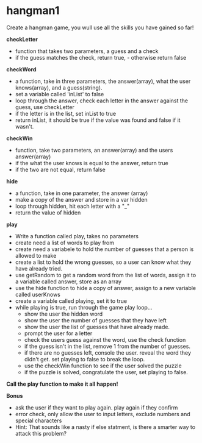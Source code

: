 # hangman1
Create a hangman game, you wull use all the skills you have gained so far!



**checkLetter** 
- function that takes two parameters, a guess and a check 
- if the guess matches the check, return true, - otherwise return false


**checkWord**
- a function, take in three parameters, the answer(array), what the user knows(array), and a guess(string).
- set a variable called 'inList' to false
- loop through the answer, check each letter in the answer against the guess, use checkLetter
- if the letter is in the list, set inList to true
- return inList, it should be true if the value was found and false if it wasn't.


**checkWin** 
- function, take two parameters, an answer(array) and the users answer(array)
- if the what the user knows is equal to the answer, return true
- if the two are not equal, return false


**hide**
- a function, take in one parameter, the answer (array)
- make a copy of the answer and store in a var hidden
- loop through hidden, hit each letter with a "_"
- return the value of hidden


**play**
- Write a function called play, takes no parameters
- create need a list of words to play from
- create need a variabele to hold the number of guesses that a person is allowed to make
- create a list to hold the wrong guesses, so a user can know what they have already tried.
- use getRandom to get a random word from the list of words, assign it to a variable called answer, store as an array
- use the hide function to hide a copy of answer, assign to a new variable called userKnows
- create a variable called playing, set it to true
- while playing is true, run through the game play loop...
	+ show the user the hidden word
	+ show the user the number of guesses that they have left
	+ show the user the list of guesses that have already made.
	+ prompt the user for a letter
	+ check the users guess against the word, use the check function
	+ if the guess isn't in the list, remove 1 from the number of guesses.
	+ if there are no guesses left, console the user. reveal the word they didn't get. set playing to false to break the loop.
	+ use the checkWin function to see if the user solved the puzzle
	+ if the puzzle is solved, congratulate the user, set playing to false. 

**Call the play function to make it all happen!**

**Bonus**
- ask the user if they want to play again. play again if they confirm
- error check, only allow the user to input letters, exclude numbers and special characters
- Hint: That sounds like a nasty if else statment, is there a smarter way to attack this problem?

